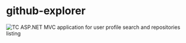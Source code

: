 # github-explorer 
<img sc="http://spyrosteamcity.uksouth.cloudapp.azure.com/app/rest/builds/buildType:(id:GithubExplorer_Build)/statusIcon" alt="TC"></img>
ASP.NET MVC application for user profile search and repositories listing
